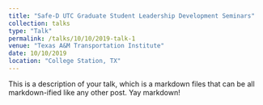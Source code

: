 ```yaml
---
title: "Safe-D UTC Graduate Student Leadership Development Seminars"
collection: talks
type: "Talk"
permalink: /talks/10/10/2019-talk-1
venue: "Texas A&M Transportation Institute"
date: 10/10/2019
location: "College Station, TX"
---
```


This is a description of your talk, which is a markdown files that can be all markdown-ified like any other post. Yay markdown!
